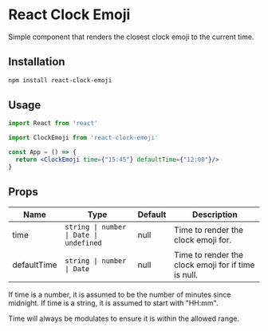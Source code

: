 # React Clock Emoji

Simple component that renders the closest clock emoji to the current time.

## Installation

```bash
npm install react-clock-emoji
```

## Usage

```jsx
import React from 'react'

import ClockEmoji from 'react-clock-emoji'

const App = () => {
  return <ClockEmoji time={"15:45"} defaultTime={"12:00"}/>
}
```

## Props

| Name        | Type                                    | Default | Description                                         |
| ----------- | --------------------------------------- | ------- | --------------------------------------------------- |
| time        | `string \| number \| Date \| undefined` | null    | Time to render the clock emoji for.                 |
| defaultTime | `string \| number \| Date`              | null    | Time to render the clock emoji for if time is null. |

If time is a number, it is assumed to be the number of minutes since midnight.
If time is a string, it is assumed to start with "HH:mm".

Time will always be modulates to ensure it is within the allowed range.